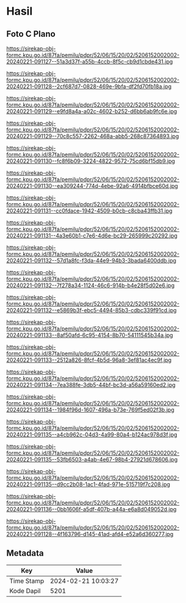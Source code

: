 # Hasil

## Foto C Plano

https://sirekap-obj-formc.kpu.go.id/87fa/pemilu/pdpr/52/06/15/20/02/5206152002002-20240221-091127--51a3d37f-a55b-4ccb-8f5c-cb9d1cbde431.jpg

https://sirekap-obj-formc.kpu.go.id/87fa/pemilu/pdpr/52/06/15/20/02/5206152002002-20240221-091128--2cf687d7-0828-469e-9bfa-df2fd70fb18a.jpg

https://sirekap-obj-formc.kpu.go.id/87fa/pemilu/pdpr/52/06/15/20/02/5206152002002-20240221-091129--e9fd8a4a-a02c-4602-b252-d6bb6ab9fc6e.jpg

https://sirekap-obj-formc.kpu.go.id/87fa/pemilu/pdpr/52/06/15/20/02/5206152002002-20240221-091129--70c8c557-2262-468a-abb5-268c87364893.jpg

https://sirekap-obj-formc.kpu.go.id/87fa/pemilu/pdpr/52/06/15/20/02/5206152002002-20240221-091130--fc8f6b09-3224-4822-9572-75cd6bf15db9.jpg

https://sirekap-obj-formc.kpu.go.id/87fa/pemilu/pdpr/52/06/15/20/02/5206152002002-20240221-091130--ea309244-774d-4ebe-92a6-4914bfbce60d.jpg

https://sirekap-obj-formc.kpu.go.id/87fa/pemilu/pdpr/52/06/15/20/02/5206152002002-20240221-091131--cc0fdace-1942-4509-b0cb-c8cba43ffb31.jpg

https://sirekap-obj-formc.kpu.go.id/87fa/pemilu/pdpr/52/06/15/20/02/5206152002002-20240221-091131--4a3e60b1-c7e6-4d6e-bc29-265999c20292.jpg

https://sirekap-obj-formc.kpu.go.id/87fa/pemilu/pdpr/52/06/15/20/02/5206152002002-20240221-091132--57d1a8fc-f3da-44e9-94b3-3bada6400ddb.jpg

https://sirekap-obj-formc.kpu.go.id/87fa/pemilu/pdpr/52/06/15/20/02/5206152002002-20240221-091132--7f278a34-1124-46c6-914b-b4e28f5d02e6.jpg

https://sirekap-obj-formc.kpu.go.id/87fa/pemilu/pdpr/52/06/15/20/02/5206152002002-20240221-091132--e5869b3f-ebc5-4494-85b3-cdbc339f91cd.jpg

https://sirekap-obj-formc.kpu.go.id/87fa/pemilu/pdpr/52/06/15/20/02/5206152002002-20240221-091133--8af50afd-6c95-4154-8b70-54111545b34a.jpg

https://sirekap-obj-formc.kpu.go.id/87fa/pemilu/pdpr/52/06/15/20/02/5206152002002-20240221-091133--2512a826-8fcf-4b5d-96a8-3ef81ac4ec9f.jpg

https://sirekap-obj-formc.kpu.go.id/87fa/pemilu/pdpr/52/06/15/20/02/5206152002002-20240221-091134--7ea388fe-3db5-44bf-bc3d-a56a59160ed2.jpg

https://sirekap-obj-formc.kpu.go.id/87fa/pemilu/pdpr/52/06/15/20/02/5206152002002-20240221-091134--1984f96d-1607-496a-b73e-769f5ed02f3b.jpg

https://sirekap-obj-formc.kpu.go.id/87fa/pemilu/pdpr/52/06/15/20/02/5206152002002-20240221-091135--a4cb962c-04d3-4a99-80a4-b124ac978d3f.jpg

https://sirekap-obj-formc.kpu.go.id/87fa/pemilu/pdpr/52/06/15/20/02/5206152002002-20240221-091135--53fb6503-a4ab-4e67-98b4-27921d678606.jpg

https://sirekap-obj-formc.kpu.go.id/87fa/pemilu/pdpr/52/06/15/20/02/5206152002002-20240221-091135--d9cc2b08-1ac1-4fad-971e-515719f7c208.jpg

https://sirekap-obj-formc.kpu.go.id/87fa/pemilu/pdpr/52/06/15/20/02/5206152002002-20240221-091136--0bb1606f-a5df-407b-a44a-e6a8d049052d.jpg

https://sirekap-obj-formc.kpu.go.id/87fa/pemilu/pdpr/52/06/15/20/02/5206152002002-20240221-091128--4f163796-d145-41ad-afd4-e52a6d360277.jpg


## Metadata

| Key        | Value               |
| ---------- | ------------------- |
| Time Stamp | 2024-02-21 10:03:27 |
| Kode Dapil | 5201                |



